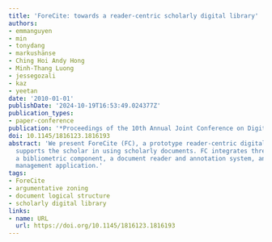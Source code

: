 ```yaml
---
title: 'ForeCite: towards a reader-centric scholarly digital library'
authors:
- emmanguyen
- min
- tonydang
- markushänse
- Ching Hoi Andy Hong
- Minh-Thang Luong
- jessegozali
- kaz
- yeetan
date: '2010-01-01'
publishDate: '2024-10-19T16:53:49.024377Z'
publication_types:
- paper-conference
publication: '*Proceedings of the 10th Annual Joint Conference on Digital Libraries*'
doi: 10.1145/1816123.1816193
abstract: 'We present ForeCite (FC), a prototype reader-centric digital library that
  supports the scholar in using scholarly documents. FC integrates three user interfaces:
  a bibliometric component, a document reader and annotation system, and a bibliographic
  management application.'
tags:
- ForeCite
- argumentative zoning
- document logical structure
- scholarly digital library
links:
- name: URL
  url: https://doi.org/10.1145/1816123.1816193
---
```

